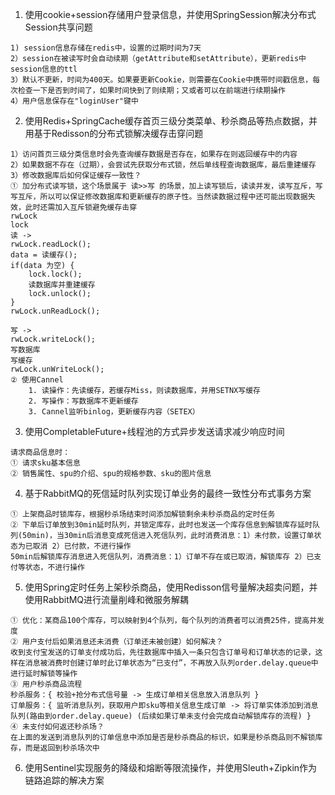 1. 使用cookie+session存储用户登录信息，并使用SpringSession解决分布式Session共享问题 
```
1) session信息存储在redis中，设置的过期时间为7天
2）session在被读写时会自动续期（getAttribute和setAttribute），更新redis中session信息的ttl
3）默认不更新，时间为400天。如果要更新Cookie，则需要在Cookie中携带时间戳信息，每次检查一下是否到时间了，如果时间快到了则续期；又或者可以在前端进行续期操作
4）用户信息保存在"loginUser"键中
```
2. 使用Redis+SpringCache缓存首页三级分类菜单、秒杀商品等热点数据，并用基于Redisson的分布式锁解决缓存击穿问题 
```
1）访问首页三级分类信息时会先查询缓存数据是否存在，如果存在则返回缓存中的内容
2）如果数据不存在（过期），会尝试先获取分布式锁，然后单线程查询数据库，最后重建缓存
3）修改数据库后如何保证缓存一致性？
① 加分布式读写锁，这个场景属于 读>>写 的场景，加上读写锁后，读读并发，读写互斥，写写互斥，所以可以保证修改数据库和更新缓存的原子性。当然读数据过程中还可能出现数据失效，此时还需加入互斥锁避免缓存击穿
rwLock
lock
读 -> 
rwLock.readLock(); 
data = 读缓存();
if(data 为空) {
	lock.lock();
	读数据库并重建缓存
	lock.unlock();
}
rwLock.unReadLock();

写 ->
rwLock.writeLock();
写数据库
写缓存
rwLock.unWriteLock();
② 使用Cannel
	1. 读操作：先读缓存，若缓存Miss，则读数据库，并用SETNX写缓存
	2. 写操作：写数据库不更新缓存
	3. Cannel监听binlog，更新缓存内容（SETEX）
```
3. 使用CompletableFuture+线程池的方式异步发送请求减少响应时间 
```
请求商品信息时：
① 请求sku基本信息
② 销售属性、spu的介绍、spu的规格参数、sku的图片信息
```
4. 基于RabbitMQ的死信延时队列实现订单业务的最终一致性分布式事务方案 
```
① 上架商品时锁库存，根据秒杀场结束时间添加解锁剩余未秒杀商品的定时任务
② 下单后订单放到30min延时队列，并锁定库存，此时也发送一个库存信息到解锁库存延时队列(50min)，当30min后消息变成死信进入死信队列，此时消费消息：1）未付款，设置订单状态为已取消 2）已付款，不进行操作
50min后解锁库存消息进入死信队列，消费消息：1）订单不存在或已取消，解锁库存 2）已支付等状态，不进行操作
```
5. 使用Spring定时任务上架秒杀商品，使用Redisson信号量解决超卖问题，并使用RabbitMQ进行流量削峰和微服务解耦 
```
① 优化：某商品100个库存，可以映射到4个队列，每个队列的消费者可以消费25件，提高并发度
② 用户支付后如果消息还未消费（订单还未被创建）如何解决？
收到支付宝发送的订单支付成功后，先往数据库中插入一条只包含订单号和订单状态的记录，这样在消息被消费时创建订单时此订单状态为“已支付”，不再放入队列order.delay.queue中进行延时解锁等操作
③ 用户秒杀商品流程
秒杀服务：{ 校验+抢分布式信号量 -> 生成订单相关信息放入消息队列 }
订单服务：{ 监听消息队列，获取用户即sku等相关信息生成订单 -> 将订单实体添加到消息队列(路由到order.delay.queue) (后续如果订单未支付会完成自动解锁库存的流程) }
④ 未支付如何返还秒杀场？
在上面的发送到消息队列的订单信息中添加是否是秒杀商品的标识，如果是秒杀商品则不解锁库存，而是返回到秒杀场次中
```
6. 使用Sentinel实现服务的降级和熔断等限流操作，并使用Sleuth+Zipkin作为链路追踪的解决方案